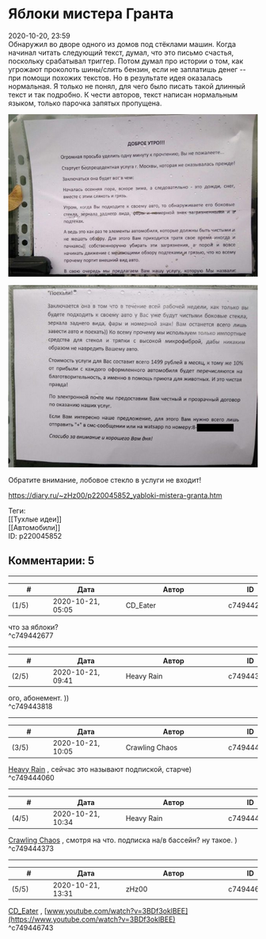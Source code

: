 Яблоки мистера Гранта
=====================

  
2020-10-20, 23:59  
 Обнаружил во дворе одного из домов под стёклами машин. Когда начинал читать следующий текст, думал, что это письмо счастья, поскольку срабатывал триггер. Потом думал про истории о том, как угрожают проколоть шины/слить бензин, если не заплатишь денег -- при помощи похожих текстов. Но в результате идея оказалась нормальная. Я только не понял, для чего было писать такой длинный текст и так подробно. К чести авторов, текст написан нормальным языком, только парочка запятых пропущена.   
   
   [![](pics/z1k2aoGl.jpg)](https://i.imgur.com/z1k2aoG.jpg)    
   
  [![](pics/oouvhLJl.jpg)](https://i.imgur.com/oouvhLJ.jpg)     
   
 Обратите внимание, лобовое стекло в услуги не входит!   
  
<https://diary.ru/~zHz00/p220045852_yabloki-mistera-granta.htm>  
  
Теги:  
[[Тухлые идеи]]  
[[Автомобили]]  
ID: p220045852  


Комментарии: 5
--------------

  


---



|         #         |              Дата              |                     Автор                     |           ID           |
| --- | --- | --- | --- |
| (1/5) | 2020-10-21, 05:05 | CD\_Eater | c749442677 |

  
 что за яблоки?   
 ^c749442677

---



|         #         |              Дата              |                     Автор                     |           ID           |
| --- | --- | --- | --- |
| (2/5) | 2020-10-21, 09:41 | Heavy Rain | c749443818 |

  
 ого, абонемент. ))   
 ^c749443818

---



|         #         |              Дата              |                     Автор                     |           ID           |
| --- | --- | --- | --- |
| (3/5) | 2020-10-21, 10:05 | Crawling Chaos | c749444060 |

  
  [Heavy Rain](http://kogacz.diary.ru "emotional weather report")  , сейчас это называют подпиской, старче)   
 ^c749444060

---



|         #         |              Дата              |                     Автор                     |           ID           |
| --- | --- | --- | --- |
| (4/5) | 2020-10-21, 10:34 | Heavy Rain | c749444373 |

  
  [Crawling Chaos](http://degozaru.diary.ru "Фундаментальная ошибка атрибуции")  , смотря на что. подписка на/в бассейн? ну такое. )   
 ^c749444373

---



|         #         |              Дата              |                     Автор                     |           ID           |
| --- | --- | --- | --- |
| (5/5) | 2020-10-21, 13:31 | zHz00 | c749446743 |

  
  [CD\_Eater](http://cd-eater.diary.ru "Записки ДискоЕда")  ,  [www.youtube.com/watch?v=3BDf3oklBEE](https://www.youtube.com/watch?v=3BDf3oklBEE)    
 ^c749446743